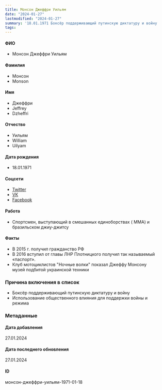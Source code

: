 ```yaml
---
title: Монсон Джеффри Уильям
date: "2024-01-27"
lastmodified: "2024-01-27"
summary: '18.01.1971 Боксёр поддерживающий путинскую диктатуру и войну. - Использование общественного влияния для поддержки войны и режима'
tags: 
---
```

<!--# pp2-->
<!--## Фигурант-->
<!--### Личные данные-->
#### ФИО
- Монсон Джеффри Уильям
#### Фамилия
- Монсон
- Monson
#### Имя
- Джеффри
- Jeffrey
- Dzheffri
#### Отчество
- Уильям
- William
- Uilyam
#### Дата рождения
- 18.01.1971
#### Соцсети
- [Twitter](https://twitter.com/jeffmonson)
- [VK](https://vk.com/jeffreymonson)
- [Facebook](https://www.facebook.com/SnowmanMonson/)
#### Работа
- Спортсмен, выступающий в смешанных единоборствах ( MMA) и бразильском джиу-джитсу
#### Факты
- В 2015 г. получил гражданство РФ
- В 2016 вступил от главы ЛНР Плотницкого получил так называемый «паспорт».
- Клуб мотоциклистов "Ночные волки" показал Джеффу Монсону музей подбитой украинской техники
### Причина включения в список
- Боксёр поддерживающий путинскую диктатуру и войну
- Использование общественного влияния для поддержки войны и режима
### Метаданные
#### Дата добавления
27.01.2024
#### Дата последнего обновления
27.01.2024
#### ID
монсон-джеффри-уильям-1971-01-18
<!--## END;-->
